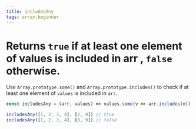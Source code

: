 ```yaml
---
title: includesAny
tags: array,beginner
---
```


# Returns `true` if at least one element of values is included in arr , `false` otherwise.

Use `Array.prototype.some()` and `Array.prototype.includes()` to check if at least one element of `values` is included in `arr`.

```js
const includesAny = (arr, values) => values.some(v => arr.includes(v))
```

```js
includesAny([1, 2, 3, 4], [2, 9]) // true
includesAny([1, 2, 3, 4], [8, 9]) // false
```
